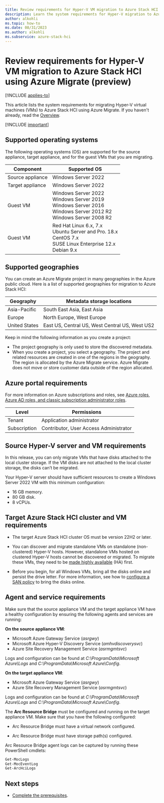 ```yaml
---
title: Review requirements for Hyper-V VM migration to Azure Stack HCI using Azure Migrate (preview) 
description: Learn the system requirements for Hyper-V migration to Azure Stack HCI using Azure Migrate (preview).
author: alkohli
ms.topic: how-to
ms.date: 08/31/2023
ms.author: alkohli
ms.subservice: azure-stack-hci
---
```


# Review requirements for Hyper-V VM migration to Azure Stack HCI using Azure Migrate (preview)

[!INCLUDE [applies-to](../../includes/hci-applies-to-23h2.md)]

This article lists the system requirements for migrating Hyper-V virtual machines (VMs) to Azure Stack HCI using Azure Migrate. If you haven't already, read the [Overview](migrate-hyperv-requirements.md).

[!INCLUDE [important](../../includes/hci-preview.md)]

## Supported operating systems

The following operating systems (OS) are supported for the source appliance, target appliance, and for the guest VMs that you are migrating.


|Component  |Supported OS |
|---------|---------|
|Source appliance     |Windows Server 2022         |
|Target appliance     |Windows Server 2022         |
|Guest VM    |Windows Server 2022<br>Windows Server 2019<br>Windows Server 2016<br>Windows Server 2012 R2<br>Windows Server 2008 R2         |
|Guest VM     | Red Hat Linux 6.x, 7.x<br>Ubuntu Server and Pro. 18.x<br>CentOS 7.x<br>SUSE Linux Enterprise 12.x<br>Debian 9.x        |


## Supported geographies

You can create an Azure Migrate project in many geographies in the Azure public cloud. Here is a list of supported geographies for migration to Azure Stack HCI:

|Geography|Metadata storage locations|
|-|-|
|Asia-Pacific|South East Asia, East Asia|
|Europe|North Europe, West Europe|
|United States|East US, Central US, West Central US, West US2|

Keep in mind the following information as you create a project:

- The project geography is only used to store the discovered metadata.
- When you create a project, you select a geography. The project and related resources are created in one of the regions in the geography. The region is allocated by the Azure Migrate service. Azure Migrate does not move or store customer data outside of the region allocated.

## Azure portal requirements

For more information on Azure subscriptions and roles, see [Azure roles, Azure AD roles, and classic subscription administrator roles](/azure/role-based-access-control/rbac-and-directory-admin-roles).

|Level|Permissions|
|-|-|
|Tenant|Application administrator|
|Subscription|Contributor, User Access Administrator|

## Source Hyper-V server and VM requirements

In this release, you can only migrate VMs that have disks attached to the local cluster storage. If the VM disks are not attached to the local cluster storage, the disks can’t be migrated.

Your Hyper-V server should have sufficient resources to create a Windows Server 2022 VM with this minimum configuration:

- 16 GB memory.
- 80 GB disk.
- 8 vCPUs.


## Target Azure Stack HCI cluster and VM requirements

- The target Azure Stack HCI cluster OS must be version 22H2 or later.

- You can discover and migrate standalone VMs on standalone (non-clustered) Hyper-V hosts. However, standalone VMs hosted on clustered Hyper-V hosts cannot be discovered or migrated. To migrate these VMs, they need to be [made highly available](https://www.thomasmaurer.ch/2013/01/how-to-make-an-existing-hyper-v-virtual-machine-highly-available/) (HA) first.

- Before you begin, for all Windows VMs, bring all the disks online and persist the drive letter. For more information, see how to [configure a SAN policy](/azure/migrate/prepare-for-migration#configure-san-policy) to bring the disks online.

## Agent and service requirements

Make sure that the source appliance VM and the target appliance VM have a healthy configuration by ensuring the following agents and services are running:

**On the source appliance VM**:
  
- Microsoft Azure Gateway Service (*asrgwy*)
- Microsoft Azure Hyper-V Discovery Service (*amhvdiscoverysvc*)
- Azure Site Recovery Management Service (*asrmgmtsvc*)

Logs and configuration can be found at *C:\ProgramData\Microsoft Azure\Logs* and *C:\ProgramData\Microsoft Azure\Config*.

**On the target appliance VM**:
 
- Microsoft Azure Gateway Service (*asrgwy*)
- Azure Site Recovery Management Service (*asrmgmtsvc*)
    
Logs and configuration can be found at *C:\ProgramData\Microsoft Azure\Logs* and *C:\ProgramData\Microsoft Azure\Config*.

The **Arc Resource Bridge** must be configured and running on the target appliance VM. Make sure that you have the following configured:

- Arc Resource Bridge must have a virtual network configured.

- Arc Resource Bridge must have storage path(s) configured.

Arc Resource Bridge agent logs can be captured by running these PowerShell cmdlets:

```PowerShell
Get-MocLogs
Get-MocEventLog
Get-ArcHciLogs
```

## Next steps

- [Complete the prerequisites](migrate-hyperv-requirements.md).